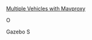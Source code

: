 

[Multiple Vehicles with Mavproxy](https://ardupilot.org/mavproxy/docs/getting_started/multi.html#multi)

O

Gazebo S